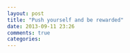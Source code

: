 ```yaml
---
layout: post
title: "Push yourself and be rewarded"
date: 2013-09-11 23:26
comments: true
categories: 
---
```

